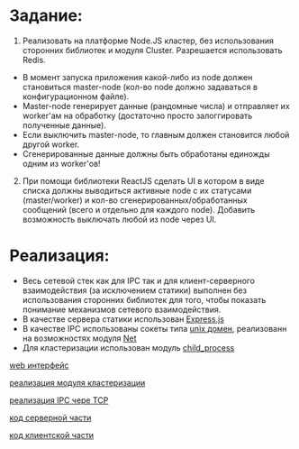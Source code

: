 # Задание:
1. Реализовать на платформе Node.JS кластер, без использования сторонних библиотек и модуля Cluster. Разрешается использовать Redis.
- В момент запуска приложения какой-либо из node должен становиться master-node (кол-во node должно задаваться в конфигурационном файле).
- Master-node генерирует данные (рандомные числа) и отправляет их worker'ам на обработку (достаточно просто залоггировать полученные данные).
- Если выключить master-node, то главным должен становится любой другой worker.
- Сгенерированные данные должны быть обработаны единожды одним из worker'ов!

2. При помощи библиотеки ReactJS сделать UI в котором в виде списка должны выводиться активные node с их статусами (master/worker) 
и кол-во сгенерированных/обработанных сообщений (всего и отдельно для каждого node). Добавить возможность выключать любой из node через UI.


# Реализация:
- Весь сетевой стек как для IPC так и для клиент-серверного взаимодействия (за исключением статики) выполнен без использования сторонних библиотек для того, чтобы показать понимание механизмов сетевого взаимодействия.
- В качестве сервера статики использован [Express.js](https://expressjs.com/ru/)
- В качестве IPC использованы сокеты типа [unix домен](https://ru.wikipedia.org/wiki/%D0%A1%D0%BE%D0%BA%D0%B5%D1%82_%D0%B4%D0%BE%D0%BC%D0%B5%D0%BD%D0%B0_Unix), реализованн на возможностях модуля [Net](https://nodejs.org/api/net.html)
- Для кластеризации использован модуль [child_process](https://nodejs.org/api/child_process.html)

[web интерфейс](https://work.lastuniverse.ru/)

[реализация модуля кластеризации](https://github.com/lastuniverse/demo/tree/master/modules/cluster)

[реализация IPC чере TCP](https://github.com/lastuniverse/demo/tree/master/modules/network)

[код серверной части](https://github.com/lastuniverse/demo)

[код клиентской части](https://github.com/lastuniverse/demo/tree/master/public/src)
